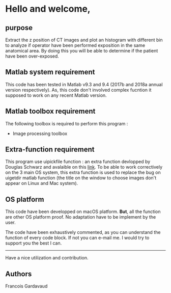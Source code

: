 # Hello and welcome,

## purpose
Extract the z position of CT images and plot an histogram with different bin to analyze if operator have been performed exposition in the same anatomical area.
By doing this you will be able to determine if the patient have been over-exposed.

## Matlab system requirement
This code has been tested in Matlab v9.3  and 9.4 (2017b and 2018a annual version respectively). 
As, this code don't involved complex fucntion it supposed to work on any recent Matlab version.

## Matlab toolbox requirement

The following toolbox is required to perform this program :

- Image processing toolbox

## Extra-function requirement

This program use uipickfile function : an extra function devlopped by Douglas Schwarz and avalaible on this [link](https://fr.mathworks.com/matlabcentral/fileexchange/10867-uipickfiles-uigetfile-on-steroids).
To be able to work correctively on the 3 main OS system, this extra function is used to replace the bug on uigetdir matlab function (the title on the window to choose images don't appear on Linux and Mac system).

## OS platform

This code have been developped on macOS platform.
**But**, all the function are other OS platform proof. No adaptation have to be implement by the user.


The code have been exhaustively commented, as you can understand the function of every code block. If not you can e-mail me. I would try to support you the best I can.

-----

Have a nice  utilization and contribution.

## Authors

Francois Gardavaud
